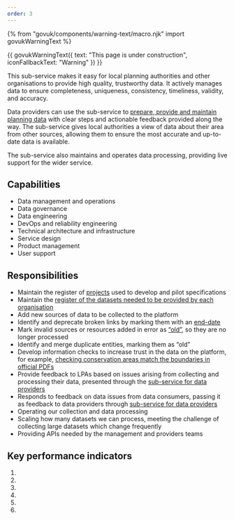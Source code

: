 ```yaml
---
order: 3
---
```

{% from "govuk/components/warning-text/macro.njk" import govukWarningText %}

{{ govukWarningText({
  text: "This page is under construction",
  iconFallbackText: "Warning"
}) }}

This sub-service makes it easy for local planning authorities and other organisations to provide high quality, trustworthy data. It actively manages data to ensure completeness, uniqueness, consistency, timeliness, validity, and accuracy. 

Data providers can use the sub-service to [prepare, provide and maintain planning data](https://submit.planning.data.gov.uk/) with clear steps and actionable feedback provided along the way. The sub-service gives local authorities a view of data about their area from other sources, allowing them to ensure the most accurate and up-to-date data is available. 

The sub-service also maintains and operates data processing, providing live support for the wider service. 

## Capabilities

- Data management and operations
- Data governance
- Data engineering
- DevOps and reliability engineering
- Technical architecture and infrastructure
- Service design
- Product management
- User support 

## Responsibilities

- Maintain the register of [projects](https://datasette.planning.data.gov.uk/digital-land/project) used to develop and pilot specifications
- Maintain the [register of the datasets needed to be provided by each organisation](https://datasette.planning.data.gov.uk/digital-land/provision)
- Add new sources of data to be collected to the platform
- Identify and deprecate broken links by marking them with an [end-date](https://digital-land.github.io/specification/field/end-date/)
- Mark invalid sources or resources added in error as [“old”](https://datasette.planning.data.gov.uk/digital-land/old_resource), so they are no longer processed
- Identify and merge duplicate entities, marking them as “old”
- Develop information checks to increase trust in the data on the platform, for example, [checking conservation areas match the boundaries in official PDFs](https://digital-land.github.io/barnet-conservation-areas/) 
- Provide feedback to LPAs based on issues arising from collecting and processing their data, presented through the [sub-service for data providers](https://submit.planning.data.gov.uk/)
- Responds to feedback on data issues from data consumers, passing it as feedback to data providers through [sub-service for data providers](https://submit.planning.data.gov.uk/)
- Operating our collection and data processing
- Scaling how many datasets we can process, meeting the challenge of collecting large datasets which change frequently
- Providing APIs needed by the management and providers teams

## Key performance indicators

1. 
2. 
3. 
4. 
5. 
6. 